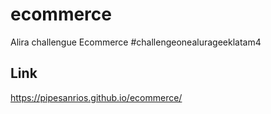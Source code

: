 # ecommerce
Alira challengue Ecommerce #challengeonealurageeklatam4

## Link
https://pipesanrios.github.io/ecommerce/
